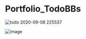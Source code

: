 # Portfolio_TodoBBs

![todo 2020-09-08 225537](https://user-images.githubusercontent.com/66505498/92485924-7d1db780-f226-11ea-90fa-1323e9e594b3.jpg)

![image](https://user-images.githubusercontent.com/66505498/92487215-ef42cc00-f227-11ea-860c-6d51beef5425.png)